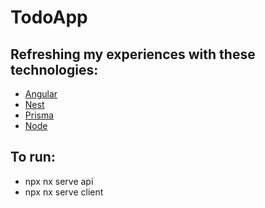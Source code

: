 # TodoApp

## Refreshing my experiences with these technologies:

- [Angular](https://angular.io)
- [Nest](https://nestjs.com)
- [Prisma](https://www.prisma.io)
- [Node](https://nodejs.org)

## To run:
- npx nx serve api
- npx nx serve client
